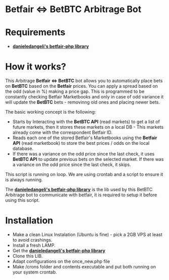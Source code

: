 Betfair <=> BetBTC Arbitrage Bot
===


Requirements
===
- <a href="https://github.com/danieledangeli/betfair-php"><b>danieledangeli's betfair-php library</b></a>


How it works?
===


This Arbitrage <b>Betfair <=> BetBTC</b> bot allows you to automatically place bets on <b>BetBTC</b> based on the <b>Betfair</b> prices.
You can apply a spread based on the odd (value in %) making a price gap. This is programmed to be constantly checking Betfair Marketbooks and only in case of odd variance it will update the <b>BetBTC</b> bets - removinng old ones and placing newer bets.

The basic working concept is the following:

- Starts by Interacting with the <b>BetBTC API</B> (read markets) to get a list of future markets, then it stores these markets on a local DB - This markets already come with the correspondent Betfair ID.
- Reads each one of the stored Betfair's Marketbooks using the <b>Betfair API</b> (read marketbook) to store the best prices / odds on the local database.</li>
- If there was a variance on the odd price since the last check, it uses <b>BetBTC API</b> to update previous bets on the selected market. If there was a variance on the odd price since the last check, it skips.

This script is running on loop. We are using crontab and a script to ensure it is always running.

The <a href="https://github.com/danieledangeli/betfair-php"><b>danieledangeli's betfair-php library</b></a> is the lib used by this BetBTC Arbitrage bot to communicate with betfair, it is required to setup it before using this script.


Installation
===

- Make a clean Linux Instalation (Ubuntu is fine) - pick a 2GB VPS at least to avoid crashings.
- Install a fresh LAMP.
- Get the <a href="https://github.com/danieledangeli/betfair-php"><b>danieledangeli's betfair-php library</b></a>
- Clone this LIB.
- Adapt configurations on the once_new.php file
- Make /crons folder and contents executable and put both running on your system crontab.
